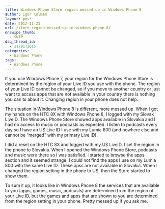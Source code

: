 ```yaml
---
title: Windows Phone Store region messed up in Windows Phone 8
author: Igor Kulman
layout: post
date: 2012-11-23
url: /store-region-messed-up-in-windows-phone-8/
onswipe_thumb:
  - SKIP
dsq_thread_id:
  - 1179172616
categories:
  - Windows Phone
tags:
  - Windows Phone
---
```

If you use Windows Phone 7, your region for the Windows Phone Store is determined by the region of your Live ID you use with the phone. The region of your Live ID cannot be changed, so if you move to another country or just want to access apps that are not available in your country there is nothing you can to about it. Changing region in your phone does not help.

The situation in Windows Phone 8 is different, more messed up. When I got my hands on the HTC 8X with Windows Phone 8, I logged with my Slovak LiveID. The Windows Phone Store showed apps available in Slovakia and I had no access to music or podcasts as expected. I listen to podcasts every day so I have an US Live ID I use with my Lumia 800 (and nowhere else and cannot be &#8220;merged&#8221; with my primary Live ID). 

<!--more-->

I did a reset on the HTC 8X and logged with my US LiveID. I set the region in the phone to Slovakia. When I opened the Windows Phone Store, podcasts and music were there so I was satisfied. I started to browse the apps section and it seemed strange. I could not find the apps I use on my Lumia 800 with the same Live ID. These apss are not available in Slovakia. When I changed the region setting in the phone to US, then the Store started to show them.

To sum it up, it looks like in Windows Phone 8 the services that are available to you (apps, games, music, podcasts) are determined from the region of your Live ID, but the games and apps that are shown to you are determined from the region setting in your phone. Pretty messed up if you ask me.